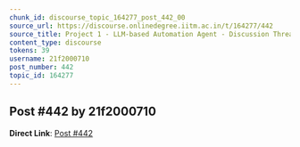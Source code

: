 ```yaml
---
chunk_id: discourse_topic_164277_post_442_00
source_url: https://discourse.onlinedegree.iitm.ac.in/t/164277/442
source_title: Project 1 - LLM-based Automation Agent - Discussion Thread [TDS Jan 2025]
content_type: discourse
tokens: 39
username: 21f2000710
post_number: 442
topic_id: 164277
---
```


## Post #442 by 21f2000710

**Direct Link**: [Post #442](https://discourse.onlinedegree.iitm.ac.in/t/164277/442)

